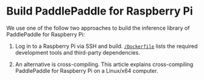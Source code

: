 # Build PaddlePaddle for Raspberry Pi

We use one of the follow two approaches to build the inference library of PaddlePaddle for Raspberry Pi:

1. Log in to a Raspberry Pi via SSH and build.  [`/Dockerfile`](https://github.com/PaddlePaddle/Paddle/blob/develop/Dockerfile) lists the required development tools and third-party dependencies.

1. An alternative is cross-compiling.  This article explains cross-compiling PaddlePaddle for Raspberry Pi on a Linux/x64 computer.

##
